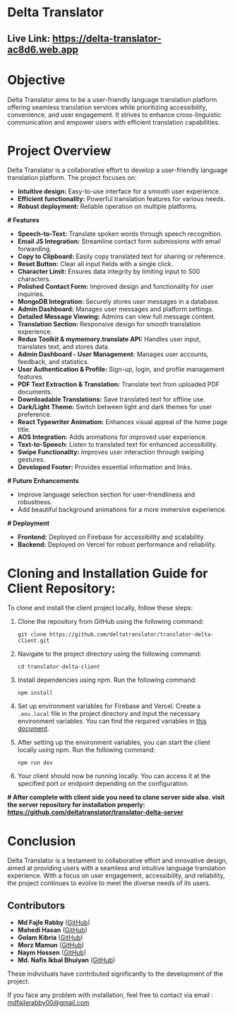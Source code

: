# Delta Translator

## Live Link: https://delta-translator-ac8d6.web.app

# Objective

Delta Translator aims to be a user-friendly language translation platform offering seamless translation services while prioritizing accessibility, convenience, and user engagement. It strives to enhance cross-linguistic communication and empower users with efficient translation capabilities.

# Project Overview

Delta Translator is a collaborative effort to develop a user-friendly language translation platform. The project focuses on:

- **Intuitive design:** Easy-to-use interface for a smooth user experience.
- **Efficient functionality:** Powerful translation features for various needs.
- **Robust deployment:** Reliable operation on multiple platforms.

**# Features**

- **Speech-to-Text:** Translate spoken words through speech recognition.
- **Email JS Integration:** Streamline contact form submissions with email forwarding.
- **Copy to Clipboard:** Easily copy translated text for sharing or reference.
- **Reset Button:** Clear all input fields with a single click.
- **Character Limit:** Ensures data integrity by limiting input to 500 characters.
- **Polished Contact Form:** Improved design and functionality for user inquiries.
- **MongoDB Integration:** Securely stores user messages in a database.
- **Admin Dashboard:** Manages user messages and platform settings.
- **Detailed Message Viewing:** Admins can view full message content.
- **Translation Section:** Responsive design for smooth translation experience.
- **Redux Toolkit & mymemory.translate API:** Handles user input, translates text, and stores data.
- **Admin Dashboard - User Management:** Manages user accounts, feedback, and statistics.
- **User Authentication & Profile:** Sign-up, login, and profile management features.
- **PDF Text Extraction & Translation:** Translate text from uploaded PDF documents.
- **Downloadable Translations:** Save translated text for offline use.
- **Dark/Light Theme:** Switch between light and dark themes for user preference.
- **React Typewriter Animation:** Enhances visual appeal of the home page title.
- **AOS Integration:** Adds animations for improved user experience.
- **Text-to-Speech:** Listen to translated text for enhanced accessibility.
- **Swipe Functionality:** Improves user interaction through swiping gestures.
- **Developed Footer:** Provides essential information and links.

**# Future Enhancements**

- Improve language selection section for user-friendliness and robustness.
- Add beautiful background animations for a more immersive experience.

**# Deployment**

- **Frontend:** Deployed on Firebase for accessibility and scalability.
- **Backend:** Deployed on Vercel for robust performance and reliability.

# Cloning and Installation Guide for Client Repository:

To clone and install the client project locally, follow these steps:

1. Clone the repository from GitHub using the following command:

   ```
   git clone https://github.com/deltatranslator/translator-delta-client.git
   ```

2. Navigate to the project directory using the following command:

   ```
   cd translator-delta-client
   ```

3. Install dependencies using npm. Run the following command:

   ```
   npm install
   ```

4. Set up environment variables for Firebase and Vercel. Create a `.env.local` file in the project directory and input the necessary environment variables. You can find the required variables in [this document](https://docs.google.com/document/d/1RLTCm0Wik6PdKdX4dspbLdwTN2ZVW5dmSMal6Cy_nLo/edit?usp=sharing).

5. After setting up the environment variables, you can start the client locally using npm. Run the following command:

   ```
   npm run dev
   ```

6. Your client should now be running locally. You can access it at the specified port or endpoint depending on the configuration.

**# After complete with client side you need to clone server side also. visit the server repository for installation properly: https://github.com/deltatranslator/translator-delta-server**

# Conclusion

Delta Translator is a testament to collaborative effort and innovative design, aimed at providing users with a seamless and intuitive language translation experience. With a focus on user engagement, accessibility, and reliability, the project continues to evolve to meet the diverse needs of its users.

## Contributors

- **Md Fajle Rabby** ([GitHub](https://github.com/rabby9898))
- **Mahedi Hasan** ([GitHub](https://github.com/Mahedi205339))
- **Golam Kibria** ([GitHub](https://github.com/emiya-77))
- **Morz Mamun** ([GitHub](https://github.com/morz-mamun))
- **Naym Hossen** ([GitHub](https://github.com/naymHdev))
- **Md. Nafis Ikbal Bhuiyan** ([GitHub](https://github.com/Nafis2222))

These individuals have contributed significantly to the development of the project.

If you face any problem with installation, feel free to contact via email : mdfajlerabby00@gmail.com
